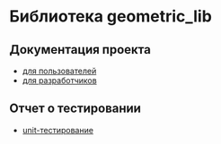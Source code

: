 # Библиотека geometric_lib

## Документация проекта
- [для пользователей](https://github.com/eleks-developer/geometric_lib/blob/testing_465194/docs/Documentation%20for%20users.md)
- [для разработчиков](https://github.com/eleks-developer/geometric_lib/blob/testing_465194/docs/Documentation%20for%20developers.md)

## Отчет о тестировании
- [ unit-тестирование ](https://github.com/eleks-developer/geometric_lib/blob/testing_465194/docs/Unit-testing.md)

